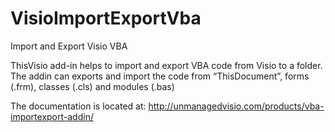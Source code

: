 # VisioImportExportVba
Import and Export Visio VBA

ThisVisio add-in helps to import and export VBA code from Visio to a folder.
The addin can exports and import the code from “ThisDocument”, forms (.frm), classes (.cls) and modules (.bas)

The documentation is located at:
http://unmanagedvisio.com/products/vba-importexport-addin/
